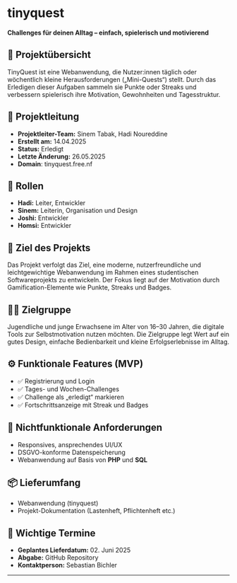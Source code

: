 # tinyquest

**Challenges für deinen Alltag – einfach, spielerisch und motivierend**

## 📌 Projektübersicht

TinyQuest ist eine Webanwendung, die Nutzer:innen täglich oder wöchentlich kleine Herausforderungen („Mini-Quests“) stellt. Durch das Erledigen dieser Aufgaben sammeln sie Punkte oder Streaks und verbessern spielerisch ihre Motivation, Gewohnheiten und Tagesstruktur.

## 👤 Projektleitung

- **Projektleiter-Team:** Sinem Tabak, Hadi Noureddine
- **Erstellt am:** 14.04.2025  
- **Status:** Erledigt  
- **Letzte Änderung:** 26.05.2025
- **Domain**: tinyquest.free.nf

## 👥 Rollen

- **Hadi:** Leiter, Entwickler
- **Sinem:** Leiterin, Organisation und Design
- **Joshi:** Entwickler  
- **Homsi:** Entwickler 

## 🧩 Ziel des Projekts

Das Projekt verfolgt das Ziel, eine moderne, nutzerfreundliche und leichtgewichtige Webanwendung im Rahmen eines studentischen Softwareprojekts zu entwickeln. Der Fokus liegt auf der Motivation durch Gamification-Elemente wie Punkte, Streaks und Badges.

## 🧑‍💻 Zielgruppe

Jugendliche und junge Erwachsene im Alter von 16–30 Jahren, die digitale Tools zur Selbstmotivation nutzen möchten. Die Zielgruppe legt Wert auf ein gutes Design, einfache Bedienbarkeit und kleine Erfolgserlebnisse im Alltag.

## ⚙️ Funktionale Features (MVP)

- ✅ Registrierung und Login  
- ✅ Tages- und Wochen-Challenges  
- ✅ Challenge als „erledigt“ markieren  
- ✅ Fortschrittsanzeige mit Streak und Badges  

## 🎨 Nichtfunktionale Anforderungen

- Responsives, ansprechendes UI/UX  
- DSGVO-konforme Datenspeicherung
- Webanwendung auf Basis von **PHP** und **SQL**  

## 📦 Lieferumfang

- Webanwendung (tinyquest)  
- Projekt-Dokumentation (Lastenheft, Pflichtenheft etc.)

## 📅 Wichtige Termine

- **Geplantes Lieferdatum:** 02. Juni 2025  
- **Abgabe:** GitHub Repository
- **Kontaktperson:** Sebastian Bichler
  
---
